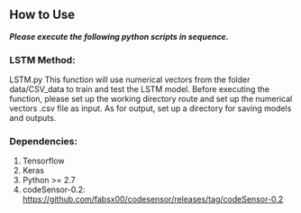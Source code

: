 ## How to Use

***Please execute the following python scripts in sequence.***

### LSTM Method:
LSTM.py
This function will use numerical vectors from the folder data/CSV_data to train and test the LSTM model.
Before executing the function, please set up the working directory route and set up the numerical vectors .csv file as input. As for output, set up a directory for saving models and outputs.

### Dependencies:
1. Tensorflow
1. Keras
1. Python >= 2.7
1. codeSensor-0.2: https://github.com/fabsx00/codesensor/releases/tag/codeSensor-0.2
